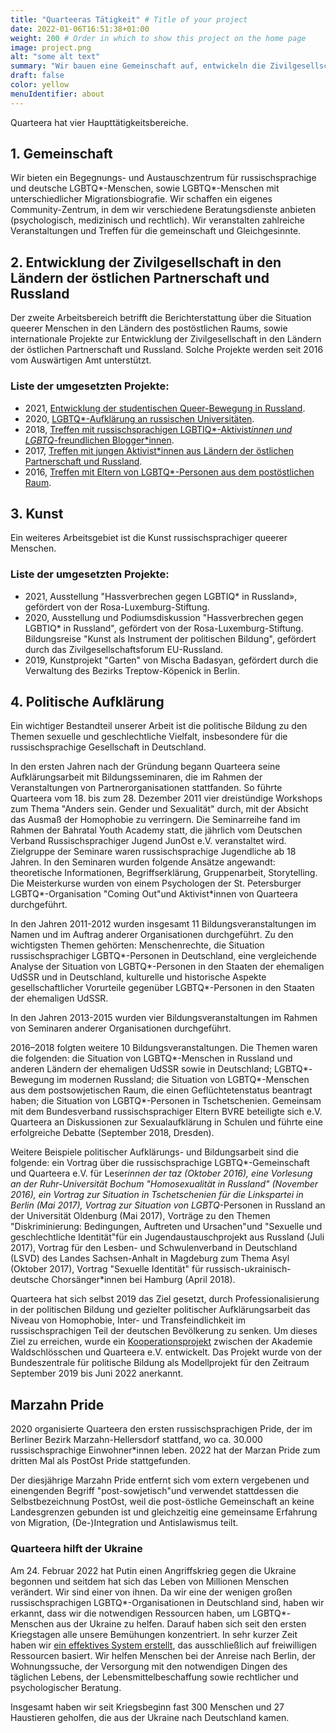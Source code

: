 ```yaml
---
title: "Quarteeras Tätigkeit" # Title of your project
date: 2022-01-06T16:51:38+01:00
weight: 200 # Order in which to show this project on the home page
image: project.png
alt: "some alt text"
summary: "Wir bauen eine Gemeinschaft auf, entwickeln die Zivilgesellschaft, unterstützen die Kunst, engagieren uns im Bereich der politischen Bildung."
draft: false
color: yellow
menuIdentifier: about
---
```


Quarteera hat vier Haupttätigkeitsbereiche.

## 1. Gemeinschaft

Wir bieten ein Begegnungs- und Austauschzentrum für russischsprachige und deutsche LGBTQ*-Menschen, sowie LGBTQ*-Menschen mit unterschiedlicher Migrationsbiografie. Wir schaffen ein eigenes Community-Zentrum, in dem wir verschiedene Beratungsdienste anbieten (psychologisch, medizinisch und rechtlich). Wir veranstalten zahlreiche Veranstaltungen und Treffen für die gemeinschaft und Gleichgesinnte.

## 2. Entwicklung der Zivilgesellschaft in den Ländern der östlichen Partnerschaft und Russland

Der zweite Arbeitsbereich betrifft die Berichterstattung über die Situation queerer Menschen in den Ländern des postöstlichen Raums, sowie internationale Projekte zur Entwicklung der Zivilgesellschaft in den Ländern der östlichen Partnerschaft und Russland. Solche Projekte werden seit 2016 vom Auswärtigen Amt unterstützt.

### Liste der umgesetzten Projekte:

- 2021, [Entwicklung der studentischen Queer-Bewegung in Russland](/projects/qib21/).
- 2020, [LGBTQ*-Aufklärung an russischen Universitäten](https://qib20.quarteera.de/).
- 2018, [Treffen mit russischsprachigen LGBTIQ*-Aktivist*innen und LGBTQ*-freundlichen Blogger*innen](https://qib18.quarteera.de/).
- 2017, [Treffen mit jungen Aktivist*innen aus Ländern der östlichen Partnerschaft und Russland](https://qib17.quarteera.de/).
- 2016, [Treffen mit Eltern von LGBTQ*-Personen aus dem postöstlichen Raum](http://quarteera.tilda.ws/).

## 3. Kunst

Ein weiteres Arbeitsgebiet ist die Kunst russischsprachiger queerer Menschen.

### Liste der umgesetzten Projekte:

- 2021, Ausstellung "Hassverbrechen gegen LGBTIQ* in Russland», gefördert von der Rosa-Luxemburg-Stiftung.
- 2020, Ausstellung und Podiumsdiskussion "Hassverbrechen gegen LGBTIQ* in Russland", gefördert von der Rosa-Luxemburg-Stiftung.
Bildungsreise "Kunst als Instrument der politischen Bildung", gefördert durch das Zivilgesellschaftsforum EU-Russland.
- 2019, Kunstprojekt "Garten" von Mischa Badasyan, gefördert durch die Verwaltung des Bezirks Treptow-Köpenick in Berlin.

## 4. Politische Aufklärung

Ein wichtiger Bestandteil unserer Arbeit ist die politische Bildung zu den Themen sexuelle und geschlechtliche Vielfalt, insbesondere für die russischsprachige Gesellschaft in Deutschland.

In den ersten Jahren nach der Gründung begann Quarteera seine Aufklärungsarbeit mit Bildungsseminaren, die im Rahmen der Veranstaltungen von Partnerorganisationen stattfanden. So führte Quarteera vom 18. bis zum 28. Dezember 2011 vier dreistündige Workshops zum Thema "Anders sein. Gender und Sexualität" durch, mit der Absicht das Ausmaß der Homophobie zu verringern. Die Seminarreihe fand im Rahmen 
der Bahratal Youth Academy statt, die jährlich vom Deutschen Verband Russischsprachiger Jugend JunOst e.V. veranstaltet wird. Zielgruppe der Seminare waren russischsprachige Jugendliche ab 18 Jahren. In den Seminaren wurden folgende Ansätze angewandt: theoretische Informationen, Begriffserklärung, Gruppenarbeit, Storytelling. Die Meisterkurse wurden von einem Psychologen der St. Petersburger LGBTQ*-Organisation "Coming Out"und Aktivist*innen von Quarteera durchgeführt.

In den Jahren 2011-2012 wurden insgesamt 11 Bildungsveranstaltungen im Namen und im Auftrag anderer Organisationen durchgeführt. Zu den wichtigsten Themen gehörten: Menschenrechte, die Situation russischsprachiger LGBTQ*-Personen in Deutschland, eine vergleichende Analyse der Situation von LGBTQ*-Personen in den Staaten der ehemaligen UdSSR und in Deutschland, kulturelle und historische Aspekte gesellschaftlicher Vorurteile gegenüber LGBTQ*-Personen in den Staaten der ehemaligen UdSSR.

In den Jahren 2013-2015 wurden vier Bildungsveranstaltungen im Rahmen von Seminaren anderer Organisationen durchgeführt.

2016–2018 folgten weitere 10 Bildungsveranstaltungen. Die Themen waren die folgenden: die Situation von LGBTQ*-Menschen in Russland und anderen Ländern der ehemaligen UdSSR sowie in Deutschland; LGBTQ*-Bewegung im modernen Russland; die Situation von LGBTQ*-Menschen aus dem postsowjetischen Raum, die einen Geflüchtetenstatus beantragt haben; die Situation von LGBTQ*-Personen in Tschetschenien. 
Gemeinsam mit dem Bundesverband russischsprachiger Eltern BVRE beteiligte sich e.V. Quarteera an Diskussionen zur Sexualaufklärung in Schulen und führte eine erfolgreiche Debatte (September 2018, Dresden).

Weitere Beispiele politischer Aufklärungs- und Bildungsarbeit sind die folgende: ein Vortrag über die russischsprachige LGBTQ*-Gemeinschaft und Quarteera e.V. für Leser*innen der taz (Oktober 2016), eine Vorlesung an der Ruhr-Universität Bochum "Homosexualität in Russland" (November 2016), ein Vortrag zur Situation in Tschetschenien für die Linkspartei in Berlin (Mai 2017), Vortrag zur Situation von LGBTQ*-Personen in Russland an der Universität Oldenburg (Mai 2017), Vorträge zu den Themen "Diskriminierung: Bedingungen, Auftreten und Ursachen"und "Sexuelle und geschlechtliche Identität"für ein Jugendaustauschprojekt aus Russland (Juli 2017), Vortrag für den Lesben- und Schwulenverband in Deutschland (LSVD) des Landes Sachsen-Anhalt in Magdeburg zum Thema Asyl (Oktober 2017), Vortrag "Sexuelle Identität" für russisch-ukrainisch-deutsche Chorsänger*innen bei Hamburg (April 2018).

Quarteera hat sich selbst 2019 das Ziel gesetzt, durch Professionalisierung in der politischen Bildung und gezielter politischer Aufklärungsarbeit das Niveau von Homophobie, Inter- und Transfeindlichkeit im russischsprachigen Teil der deutschen Bevölkerung zu senken. Um dieses Ziel zu erreichen, wurde ein [Kooperationsprojekt](/content/ru/projects/raznoobrasije/index.md) zwischen der Akademie Waldschlösschen und Quarteera e.V. entwickelt. Das Projekt wurde von der Bundeszentrale für politische Bildung als Modellprojekt für den Zeitraum September 2019 bis Juni 2022 anerkannt.

## Marzahn Pride

2020 organisierte Quarteera den ersten russischsprachigen Pride, der im Berliner Bezirk Marzahn-Hellersdorf stattfand, wo ca. 30.000 russischsprachige Einwohner*innen leben. 2022 hat der Marzan Pride zum dritten Mal als PostOst Pride stattgefunden.

Der diesjährige Marzahn Pride entfernt sich vom extern vergebenen und einengenden Begriff "post-sowjetisch"und verwendet stattdessen die Selbstbezeichnung PostOst, weil die post-östliche Gemeinschaft an keine Landesgrenzen gebunden ist und gleichzeitig eine gemeinsame Erfahrung von Migration, (De-)Integration und Antislawismus teilt.

### Quarteera hilft der Ukraine

Am 24. Februar 2022 hat Putin einen Angriffskrieg gegen die Ukraine begonnen und seitdem hat sich das Leben von Millionen Menschen verändert. Wir sind einer von ihnen. Da wir eine der wenigen großen russischsprachigen LGBTQ*-Organisationen in Deutschland sind, haben wir erkannt, dass wir die notwendigen Ressourcen haben, um LGBTQ*-Menschen aus der Ukraine zu helfen. Darauf haben sich seit den ersten Kriegstagen alle unsere Bemühungen konzentriert. In sehr kurzer Zeit haben wir [ein effektives System erstellt](/projects/help_ukraine/), das ausschließlich auf freiwilligen Ressourcen basiert. Wir helfen Menschen bei der Anreise nach Berlin, der Wohnungssuche, der Versorgung mit den notwendigen Dingen des täglichen Lebens, der Lebensmittelbeschaffung sowie rechtlicher und psychologischer Beratung. 

Insgesamt haben wir seit Kriegsbeginn fast 300 Menschen und 27 Haustieren geholfen, die aus der Ukraine nach Deutschland kamen.
